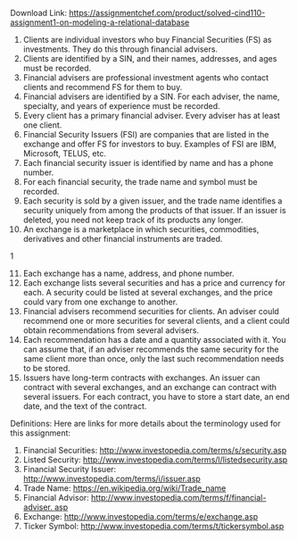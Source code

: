 Download Link: https://assignmentchef.com/product/solved-cind110-assignment1-on-modeling-a-relational-database
<br>
<ol>

 <li>Clients are individual investors who buy Financial Securities (FS) as investments. They do this through financial advisers.</li>

 <li>Clients are identified by a SIN, and their names, addresses, and ages must be recorded.</li>

 <li>Financial advisers are professional investment agents who contact clients and recommend FS for them to buy.</li>

 <li>Financial advisers are identified by a SIN. For each adviser, the name, specialty, and years of experience must be recorded.</li>

 <li>Every client has a primary financial adviser. Every adviser has at least one client.</li>

 <li>Financial Security Issuers (FSI) are companies that are listed in the exchange and offer FS for investors to buy. Examples of FSI are IBM, Microsoft, TELUS, etc.</li>

 <li>Each financial security issuer is identified by name and has a phone number.</li>

 <li>For each financial security, the trade name and symbol must be recorded.</li>

 <li>Each security is sold by a given issuer, and the trade name identifies a security uniquely from among the products of that issuer. If an issuer is deleted, you need not keep track of its products any longer.</li>

 <li>An exchange is a marketplace in which securities, commodities, derivatives and other financial instruments are traded.</li>

</ol>

1

<ol start="11">

 <li>Each exchange has a name, address, and phone number.</li>

 <li>Each exchange lists several securities and has a price and currency for each. A security could be listed at several exchanges, and the price could vary from one exchange to another.</li>

 <li>Financial advisers recommend securities for clients. An adviser could recommend one or more securities for several clients, and a client could obtain recommendations from several advisers.</li>

 <li>Each recommendation has a date and a quantity associated with it. You can assume that, if an adviser recommends the same security for the same client more than once, only the last such recommendation needs to be stored.</li>

 <li>Issuers have long-term contracts with exchanges. An issuer can contract with several exchanges, and an exchange can contract with several issuers. For each contract, you have to store a start date, an end date, and the text of the contract.</li>

</ol>

Definitions: Here are links for more details about the terminology used for this assignment:

<ol>

 <li>Financial Securities: <a href="http://www.investopedia.com/terms/s/security.asp">http://www.investopedia.com/terms/s/security.asp</a></li>

 <li>Listed Security: <a href="http://www.investopedia.com/terms/l/listedsecurity.asp">http://www.investopedia.com/terms/l/listedsecurity.asp</a></li>

 <li>Financial Security Issuer: <a href="http://www.investopedia.com/terms/i/issuer.asp">http://www.investopedia.com/terms/i/issuer.asp</a></li>

 <li>Trade Name: <a href="https://en.wikipedia.org/wiki/Trade_name">https://en.wikipedia.org/wiki/Trade_name</a></li>

 <li>Financial Advisor: <a href="http://www.investopedia.com/terms/f/financial-adviser.asp">http://www.investopedia.com/terms/f/financial-adviser. </a><a href="http://www.investopedia.com/terms/f/financial-adviser.asp">asp</a></li>

 <li>Exchange: <a href="http://www.investopedia.com/terms/e/exchange.asp">http://www.investopedia.com/terms/e/exchange.asp</a></li>

 <li>Ticker Symbol: <a href="http://www.investopedia.com/terms/t/tickersymbol.asp">http://www.investopedia.com/terms/t/tickersymbol.asp</a></li>

</ol>